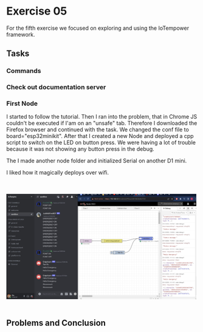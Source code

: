 # Exercise 05
For the fifth exercise we focused on exploring and using the IoTempower framework.


## Tasks

### Commands


### Check out documentation server


### First Node

I started to follow the tutorial. Then I ran into the problem, that in Chrome JS couldn't be executed if I'am on an "unsafe" tab. Therefore I downloaded the Firefox browser and continued with the task.
We changed the conf file to board="esp32minikit".
After that I created a new Node and deployed a cpp script to switch on the LED on button press. We were having a lot of trouble because it was not showing any button press in the debug.

The I made another node folder and initialized Serial on another D1 mini.

I liked how it magically deploys over wifi.


<br><br><img src="../../pictures/Emergency_Button_Working.JPG" width="500"><br><br>



## Problems and Conclusion
